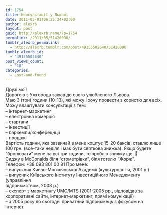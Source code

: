 ```yaml
---
id: 1754
title: Консультації у Львові
date: 2011-05-01T06:25:24+02:00
author: alexrb
layout: post
guid: http://alexrb.name/?p=1754
permalink: /2011/05/51420090/
tumblr_alexrb_permalink:
  - http://alexrb.tumblr.com/post/49155502640/51420090
tumblr_alexrb_id:
  - "49155502640"
post_views_count:
  - "10"
categories:
  - Lost-and-found
---
```

Друзі мої!  
Дорогою з Ужгорода заїхав до свого улюбленого Львова.  
Маю 3 (три) години (10-13), які можу і хочу провести з користю для всіх.  
Можу влаштувати консультації з тем:  
&#8211; інтернет-маркетинг  
&#8211; електронна комерція  
&#8211; стартапи  
&#8211; інвестиції  
&#8211; баркемпи/конферецнції  
&#8211; продажі  
Вартість години, яка зазвичай в мене коштує 15-20 баксів, ставлю лише  
100 грн. (все-таки неділя і має бути святкова знижка). Якщо будете  
&#8220;бронювати&#8221; мене на всі три години, то зроблю знижку ще. 🙂  
Сиджу в McDonalds біля &#8220;стометрівки&#8221;, біля готелю &#8220;Жорж&#8221;.  
Телефон: +38&#160;093&#160;801&#160;00&#160;81 Про мене:  
&#8211; випускник Києво-Могилянської Академії (культурологія, 2001 р.)  
&#8211; випусник Київського Інституту Інвестиційного Менеджменту (управління  
підприємством, 2003 р.)  
&#8211; експерт з маркетингу UMC/MTS (2001-2005 рр., відповідав за  
корпоративні сайти, інтернет-маркетинг, прямі комунікації)  
&#8211; з 2005 року до сьогодні приватний підприємець з фокусом на інтернет.